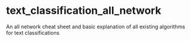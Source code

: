 # text_classification_all_network
An all network cheat sheet and basic explanation of all existing algorithms for text classifications
